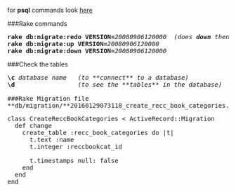 for **psql** commands look [here](https://github.com/peterpih/Miscellaneous/blob/master/PSQL%20and%20Postgres.md)

###Rake commands
<pre>
<b>rake db:migrate:redo VERSION=</b><em>20080906120000</em>  <em>(does <b>down</b> then <b>up</b>)</em>
<b>rake db:migrate:up VERSION=</b><em>20080906120000</em>
<b>rake db:migrate:down VERSION=</b><em>20080906120000</em>
</pre>

###Check the tables
<pre>
<b>\c</b> <em>database name</em>   <em>(to **connect** to a database)</em>
<b>\d</b>                 <em>(to see the **tables** in the database)</em>

###Rake Migration file  
**db/migration/**20160129073118_create_recc_book_categories.rb
<pre>
class CreateReccBookCategories < ActiveRecord::Migration
  def change
    create_table :recc_book_categories do |t|
      t.text :name
      t.integer :reccbookcat_id

      t.timestamps null: false
    end
  end
end
</pre>

